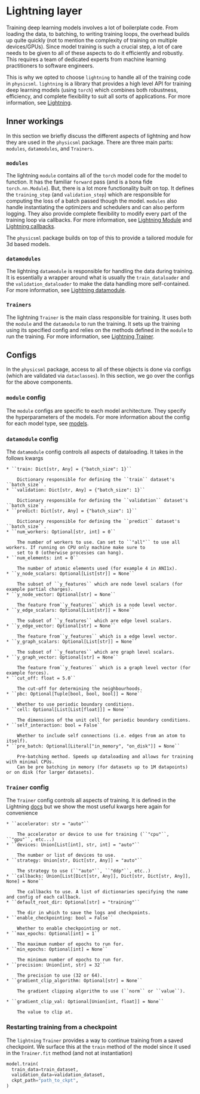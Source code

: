 # Lightning layer

Training deep learning models involves a lot of boilerplate code. From loading the data, to batching, to writing training
loops, the overhead builds up quite quickly (not to mention the complexity of training on multiple devices/GPUs). Since
model training is such a crucial step, a lot of care needs to be given to all of these aspects to do it efficiently and robustly. This
requires a team of dedicated experts from machine learning practitioners to software engineers.

This is why we opted to choose ``lightning`` to handle all of the training code in ``physicsml``. ``lightning`` is a library that
provides a high level API for training deep learning models (using ``torch``) which combines both robustness, efficiency,
and complete flexibility to suit all sorts of applications. For more information, see [Lightning](https://lightning.ai/pytorch-lightning).

## Inner workings

In this section we briefly discuss the different aspects of lightning and how they are used in the ``physicsml`` package.
There are three main parts: ``modules``, ``datamodules``, and ``Trainers``.


### ``modules``

The lightning ``module`` contains all of the ``torch`` model code for the model to function. It has the familiar ``forward``
pass (and is a bona fide ``torch.nn.Module``). But, there is a lot more functionality built on top. It defines the ``training_step``
(and ``validation_step``) which are responsible for computing the loss of a batch passed though the model. ``modules``
also handle instantiating the optimizers and schedulers and can also perform logging. They also provide complete flexibility
to modify every part of the training loop via callbacks. For more information, see [Lightning Module](https://lightning.ai/docs/pytorch/stable/common/lightning_module.html)
and [Lightning callbacks](https://lightning.ai/docs/pytorch/stable/extensions/callbacks.html).

The ``physicsml`` package builds on top of this to provide a tailored module for 3d based models.

### ``datamodules``

The lightning ``datamodule`` is responsible for handling the data during training. It is essentially a wrapper around what is
usually the ``train_dataloader`` and the ``validation_dataloader`` to make the data handling more self-contained. For more
information, see [Lightning datamodule](https://lightning.ai/docs/pytorch/stable/data/datamodule.html).

### ``Trainers``

The lightning ``Trainer`` is the main class responsible for training. It uses both the ``module`` and the ``datamodule``
to run the training. It sets up the training using its specified config and relies on the methods defined in the ``module``
to run the training. For more information, see [Lightning Trainer](https://lightning.ai/docs/pytorch/stable/common/trainer.html).

## Configs

In the ``physicsml`` package, access to all of these objects is done via configs (which are validated via ``dataclasses``).
In this section, we go over the configs for the above components.

### ``module`` config

The ``module`` configs are specific to each model architecture. They specify the hyperparameters of the models. For more
information about the config for each model type, see [models](../models/intro.md).

### ``datamodule`` config

The ``datamodule`` config controls all aspects of dataloading. It takes in the follows kwargs

````{toggle}
* ``train: Dict[str, Any] = {"batch_size": 1}``

    Dictionary responsible for defining the ``train`` dataset's ``batch_size``.
* ``validation: Dict[str, Any] = {"batch_size": 1}``

    Dictionary responsible for defining the ``validation`` dataset's ``batch_size``.
* ``predict: Dict[str, Any] = {"batch_size": 1}``

    Dictionary responsible for defining the ``predict`` dataset's ``batch_size``.
* ``num_workers: Optional[str, int] = 0``

    The number of workers to use. Can set to ``"all"`` to use all workers. If running on CPU only machine make sure to
    set to 0 (otherwise processes can hang).
* ``num_elements: int = 0``

    The number of atomic elements used (for example 4 in ANI1x).
* ``y_node_scalars: Optional[List[str]] = None``

    The subset of ``y_features`` which are node level scalars (for example partial charges).
* ``y_node_vector: Optional[str] = None``

    The feature from``y_features`` which is a node level vector.
* ``y_edge_scalars: Optional[List[str]] = None``

    The subset of ``y_features`` which are edge level scalars.
* ``y_edge_vector: Optional[str] = None``

    The feature from``y_features`` which is a edge level vector.
* ``y_graph_scalars: Optional[List[str]] = None``

    The subset of ``y_features`` which are graph level scalars.
* ``y_graph_vector: Optional[str] = None``

    The feature from``y_features`` which is a graph level vector (for example forces).
* ``cut_off: float = 5.0``

    The cut-off for determining the neighbourhoods.
* ``pbc: Optional[Tuple[bool, bool, bool]] = None``

    Whether to use periodic boundary conditions.
* ``cell: Optional[List[List[float]]] = None``

    The dimensions of the unit cell for periodic boundary conditions.
* ``self_interaction: bool = False``

    Whether to include self connections (i.e. edges from an atom to itself).
* ``pre_batch: Optional[Literal["in_memory", "on_disk"]] = None``

    Pre-batching method. Speeds up dataloading and allows for training with minimal CPUs.
    Can be pre batching in memory (for datasets up to 1M datapoints) or on disk (for larger datasets).
````

### ``Trainer`` config

The ``Trainer`` config controls all aspects of training. It is defined in the Lightning [docs](https://lightning.ai/docs/pytorch/stable/common/trainer.html#trainer-class-api)
but we show the most useful kwargs here again for convenience

````{toggle}
* ``accelerator: str = "auto"``

    The accelerator or device to use for training (``"cpu"``, ``"gpu"``, etc...)
* ``devices: Union[List[int], str, int] = "auto"``

    The number or list of devices to use.
* ``strategy: Union[str, Dict[str, Any]] = "auto"``

    The strategy to use (``"auto"``, ``"ddp"``, etc..)
* ``callbacks: Union[List[Dict[str, Any]], Dict[str, Dict[str, Any]], None] = None``

    The callbacks to use. A list of dictionaries specifying the name and config of each callback.
* ``default_root_dir: Optional[str] = "training"``

    The dir in which to save the logs and checkpoints.
* ``enable_checkpointing: bool = False``

    Whether to enable checkpointing or not.
* ``max_epochs: Optional[int] = 1``

    The maximum number of epochs to run for.
* ``min_epochs: Optional[int] = None``

    The minimum number of epochs to run for.
* ``precision: Union[int, str] = 32``

    The precision to use (32 or 64).
* ``gradient_clip_algorithm: Optional[str] = None``

    The gradient clipping algorithm to use (``norm`` or ``value``).

* ``gradient_clip_val: Optional[Union[int, float]] = None``

    The value to clip at.

````

### Restarting training from a checkpoint

The ``lightning`` ``Trainer`` provides a way to continue training from a saved checkpoint. We surface this at the ``train``
method of the model since it used in the ``Trainer.fit`` method (and not at instantiation)

```python
model.train(
  train_data=train_dataset,
  validation_data=validation_dataset,
  ckpt_path="path_to_ckpt",
)
```
